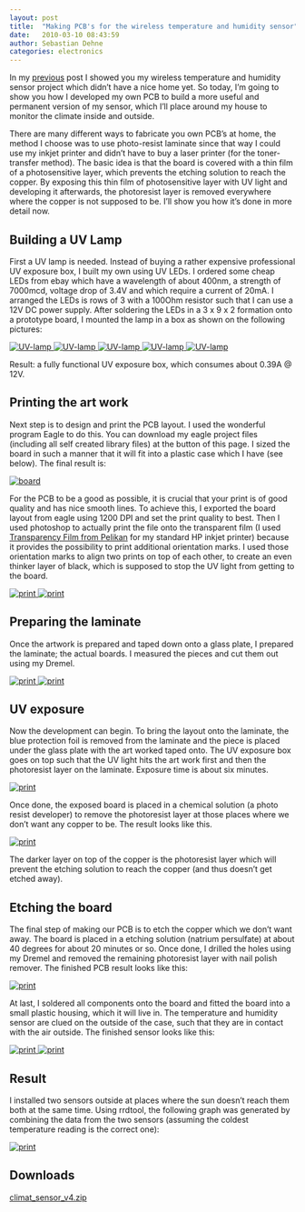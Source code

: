 ```yaml
---
layout: post
title:  "Making PCB's for the wireless temperature and humidity sensor"
date:   2010-03-10 08:43:59
author: Sebastian Dehne
categories: electronics
---
```


In my [previous](/electronics/2010/02/09/wireless_temp_hum_sensor.html) post I showed you my wireless temperature and 
humidity sensor project which didn’t have a nice home yet. 
So today, I’m going to show you how I developed my own PCB to build a more useful and permanent version of my sensor, 
which I’ll place around my house to monitor the climate inside and outside.

There are many different ways to fabricate you own PCB’s at home, the method I choose was to use photo-resist laminate 
since that way I could use my inkjet printer and didn’t have to buy a laser printer (for the toner-transfer method). The 
basic idea is that the board is covered with a thin film of a photosensitive layer, which prevents the etching solution 
to reach the copper. By exposing this thin film of photosensitive layer with UV light and developing it afterwards, the 
photoresist layer is removed everywhere where the copper is not supposed to be. I’ll show you how it’s done in more detail now.

## Building a UV Lamp

First a UV lamp is needed. Instead of buying a rather expensive professional UV exposure box, I built my own using UV LEDs. 
I ordered some cheap LEDs from ebay which have a wavelength of about 400nm, a strength of 7000mcd, voltage drop of 3.4V and 
which require a current of 20mA. I arranged the LEDs is rows of 3 with a 100Ohm resistor such that I can use a 12V DC power 
supply. After soldering the LEDs in a 3 x 9 x 2 formation onto a prototype board, I mounted the lamp in a box as shown on 
the following pictures:

<a href="/assets/images/making-pcbs/UVLamp-001.jpg" data-lightbox="pic" data-title="">
	<img src="/assets/images/making-pcbs/UVLamp-001.jpg" alt="UV-lamp"/>
</a>
<a href="/assets/images/making-pcbs/UVLamp-002.jpg" data-lightbox="pic" data-title="">
	<img src="/assets/images/making-pcbs/UVLamp-002.jpg" alt="UV-lamp"/>
</a>
<a href="/assets/images/making-pcbs/UVLamp-003.jpg" data-lightbox="pic" data-title="">
	<img src="/assets/images/making-pcbs/UVLamp-003.jpg" alt="UV-lamp"/>
</a>
<a href="/assets/images/making-pcbs/UVLamp-004.jpg" data-lightbox="pic" data-title="">
	<img src="/assets/images/making-pcbs/UVLamp-004.jpg" alt="UV-lamp"/>
</a>
<a href="/assets/images/making-pcbs/UVLamp-005.jpg" data-lightbox="pic" data-title="">
	<img src="/assets/images/making-pcbs/UVLamp-005.jpg" alt="UV-lamp"/>
</a>

Result: a fully functional UV exposure box, which consumes about 0.39A @ 12V.

## Printing the art work
   
Next step is to design and print the PCB layout. I used the wonderful program Eagle to do this. You can download my eagle project files (including all self created library files) at the button of this page. I sized the board in such a manner that it will fit into a plastic case which I have (see below). The final result is:

<a href="/assets/images/making-pcbs/board2.png" data-lightbox="pic" data-title="">
	<img src="/assets/images/making-pcbs/board2.png" alt="board"/>
</a>

For the PCB to be a good as possible, it is crucial that your print is of good quality and has nice smooth lines. To
achieve this, I exported the board layout from eagle using 1200 DPI and set the print quality to best. Then I used
photoshop to actually print the file onto the transparent film (I used [Transparency Film from Pelikan](http://www.amazon.de/Pelikan-Transparentfolie-Tintenstrahldrucker-Transparenz-Farbwiedergabe/dp/B0002FY7DY) for my standard 
HP inkjet printer) because it provides the possibility to print additional orientation marks. I used those orientation 
marks to align two prints on top of each other, to create an even thinker layer of black, which is supposed to stop the 
UV light from getting to the board.

<a href="/assets/images/making-pcbs/SensorPCB-001.jpg" data-lightbox="pic" data-title="">
	<img src="/assets/images/making-pcbs/SensorPCB-001.jpg" alt="print"/>
</a>

<a href="/assets/images/making-pcbs/SensorPCB-004.jpg" data-lightbox="pic" data-title="">
	<img src="/assets/images/making-pcbs/SensorPCB-004.jpg" alt="print"/>
</a>

## Preparing the laminate
   
Once the artwork is prepared and taped down onto a glass plate, I prepared the laminate; the actual boards. I measured the pieces and cut them out using my Dremel.

<a href="/assets/images/making-pcbs/SensorPCB-002.jpg" data-lightbox="pic" data-title="">
	<img src="/assets/images/making-pcbs/SensorPCB-002.jpg" alt="print"/>
</a>

<a href="/assets/images/making-pcbs/SensorPCB-003.jpg" data-lightbox="pic" data-title="">
	<img src="/assets/images/making-pcbs/SensorPCB-003.jpg" alt="print"/>
</a>

## UV exposure
   
Now the development can begin. To bring the layout onto the  laminate, the blue protection foil is removed from the 
laminate and the piece is placed under the glass plate with the art worked taped onto. The UV exposure box goes on top 
such that the UV light hits the art work first and then the photoresist layer on the laminate. Exposure time is about 
six minutes.

<a href="/assets/images/making-pcbs/SensorPCB-005.jpg" data-lightbox="pic" data-title="">
	<img src="/assets/images/making-pcbs/SensorPCB-005.jpg" alt="print"/>
</a>

Once done, the exposed board is placed in a chemical solution (a photo resist developer) to remove the photoresist 
layer at those places where we don’t want any copper to be. The result looks like this.

<a href="/assets/images/making-pcbs/SensorPCB-006.jpg" data-lightbox="pic" data-title="">
	<img src="/assets/images/making-pcbs/SensorPCB-006.jpg" alt="print"/>
</a>

The darker layer on top of the copper is the photoresist layer which will prevent the etching solution to reach the 
copper (and thus doesn’t get etched away).

## Etching the board
   
The final step of making our PCB is to etch the copper which we don’t want away. The board is placed in a etching 
solution (natrium persulfate) at about 40 degrees for about 20 minutes or so. Once done, I drilled the holes using my 
Dremel and removed the remaining photoresist layer with nail polish remover. The finished PCB result looks like this:

<a href="/assets/images/making-pcbs/SensorPCB-007.jpg" data-lightbox="pic" data-title="">
	<img src="/assets/images/making-pcbs/SensorPCB-007.jpg" alt="print"/>
</a>

At last, I soldered all components onto the board and fitted the board into a small plastic housing, which it will live 
in. The temperature and humidity sensor are clued on the outside of the case, such that they are in contact with the air 
outside. The finished sensor looks like this:

<a href="/assets/images/making-pcbs/SensorPCB-008.jpg" data-lightbox="pic" data-title="">
	<img src="/assets/images/making-pcbs/SensorPCB-008.jpg" alt="print"/>
</a>

<a href="/assets/images/making-pcbs/SensorPCB-009.jpg" data-lightbox="pic" data-title="">
	<img src="/assets/images/making-pcbs/SensorPCB-009.jpg" alt="print"/>
</a>

## Result

I installed two sensors outside at places where the sun doesn’t reach them both at the same time. Using rrdtool, the 
following graph was generated by combining the data from the two sensors (assuming the coldest temperature reading 
is the correct one):

<a href="/assets/images/making-pcbs/outside_temperature.png" data-lightbox="pic" data-title="">
	<img src="/assets/images/making-pcbs/outside_temperature.png" alt="print"/>
</a>

## Downloads 

[climat_sensor_v4.zip](/assets/download/making-pcbs/climat_sensor_v4.zip)